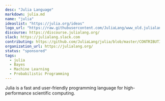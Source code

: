 ```yaml
---
desc: "Julia Language"
markdown: julia.md
name: "julia"
ideaslist: "https://julia.org/ideas"
logo_url: "https://raw.githubusercontent.com/JuliaLang/www_old.julialang.org/master/images/logo.png"
discourse: https://discourse.julialang.org/
slack: https://julialang.slack.com
contributing: https://github.com/JuliaLang/julia/blob/master/CONTRIBUTING.md
organization_url: https://julialang.org/
status: "sponsored"
tags:
  - julia
  - Bayes
  - Machine Learning
  - Probabilistic Programming
---
```


Julia is a fast and user-friendly programming language for high-performance scientific computing.
